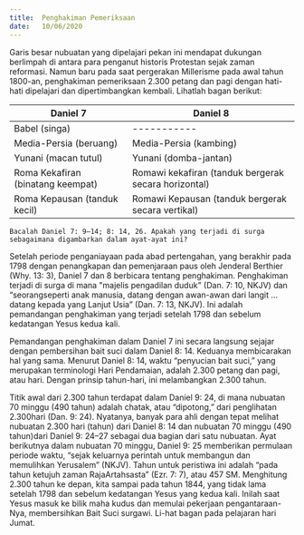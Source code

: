 ```yaml
---
title:  Penghakiman Pemeriksaan
date:   10/06/2020
---
```


Garis besar nubuatan yang dipelajari pekan ini mendapat dukungan berlimpah di antara para penganut historis Protestan sejak zaman reformasi. Namun baru pada saat pergerakan Millerisme pada awal tahun 1800-an, penghakiman pemeriksaan 2.300 petang dan pagi dengan hati-hati dipelajari dan dipertimbangkan kembali. Lihatlah bagan berikut: 

|Daniel 7|Daniel 8|
|---|---| 
|Babel (singa)|-----------|
|Media-Persia (beruang)|Media-Persia (kambing) |
|Yunani (macan tutul)|Yunani (domba-jantan) |
|Roma Kekafiran (binatang keempat)|Romawi kekafiran (tanduk bergerak secara horizontal)|
|Roma Kepausan (tanduk kecil)|Romawi Kepausan (tanduk bergerak secara vertikal)| 

`Bacalah Daniel 7: 9–14; 8: 14, 26. Apakah yang terjadi di surga sebagaimana digambarkan dalam ayat-ayat ini?` 

Setelah periode penganiayaan pada abad pertengahan, yang berakhir pada 1798 dengan penangkapan dan pemenjaraan paus oleh Jenderal Berthier (Why. 13: 3), Daniel 7 dan 8 berbicara tentang penghakiman. Penghakiman terjadi di surga di mana "majelis pengadilan duduk" (Dan. 7: 10, NKJV) dan “seorangseperti anak manusia, datang dengan awan-awan dari langit ... datang kepada yang Lanjut Usia” (Dan. 7: 13, NKJV). Ini adalah pemandangan penghakiman yang terjadi setelah 1798 dan sebelum kedatangan Yesus kedua kali.

Pemandangan penghakiman dalam Daniel 7 ini secara langsung sejajar dengan pembersihan bait suci dalam Daniel 8: 14. Keduanya membicarakan hal yang sama. Menurut Daniel 8: 14, waktu “penyucian bait suci,” yang merupakan terminologi Hari Pendamaian, adalah 2.300 petang dan pagi, atau hari. Dengan prinsip tahun-hari, ini melambangkan 2.300 tahun.

Titik awal dari 2.300 tahun terdapat dalam Daniel 9: 24, di mana nubuatan 70 minggu (490 tahun) adalah chatak, atau “dipotong,” dari penglihatan 2.300hari (Dan. 9: 24). Nyatanya, banyak para ahli dengan tepat melihat nubuatan 2.300 hari (tahun) dari Daniel 8: 14 dan nubuatan 70 minggu (490 tahun)dari Daniel 9: 24–27 sebagai dua bagian dari satu nubuatan. Ayat berikutnya dalam nubuatan 70 minggu, Daniel 9: 25 memberikan permulaan periode waktu, “sejak keluarnya perintah untuk membangun dan memulihkan Yerusalem” (NKJV). Tahun untuk peristiwa ini adalah “pada tahun ketujuh zaman RajaArtahsasta” (Ezr. 7: 7), atau 457 SM. Menghitung 2.300 tahun ke depan, kita sampai pada tahun 1844, yang tidak lama setelah 1798 dan sebelum kedatangan Yesus yang kedua kali. Inilah saat Yesus masuk ke bilik maha kudus dan memulai pekerjaan pengantaraan-Nya, membersihkan Bait Suci surgawi. Li-hat bagan pada pelajaran hari Jumat.
